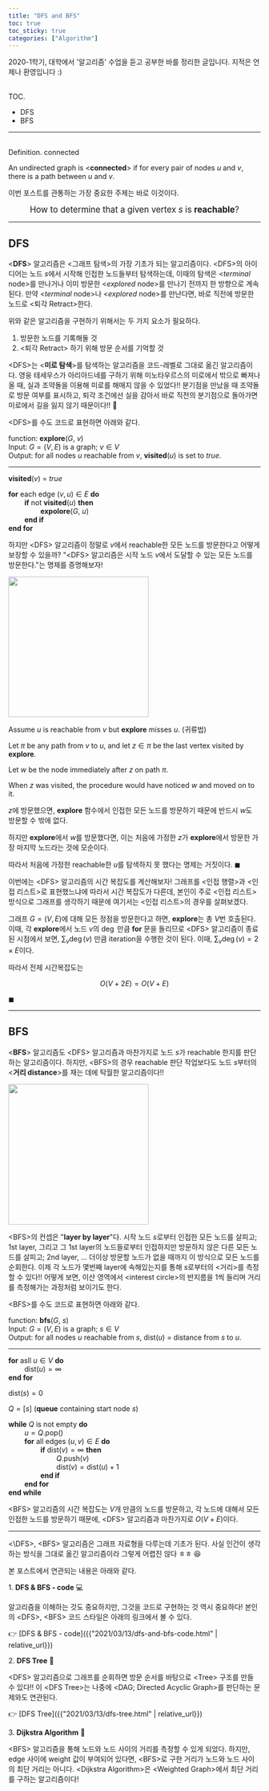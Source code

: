 ```yaml
---
title: "DFS and BFS"
toc: true
toc_sticky: true
categories: ["Algorithm"]
---
```



2020-1학기, 대학에서 '알고리즘' 수업을 듣고 공부한 바를 정리한 글입니다. 지적은 언제나 환영입니다 :)

<br><span class="statement-title">TOC.</span><br>

- DFS
- BFS


<hr/>

<br><span class="statement-title">Definition.</span> connected<br>

An undirected graph is \<**connected**\> if for every pair of nodes $u$ and $v$, there is a path between $u$ and $v$.

이번 포스트를 관통하는 가장 중요한 주제는 바로 이것이다.

<div class="statement" markdown="1" style="text-align: center;">

<big>How to determine that a given vertex $s$ is **reachable**?</big>

</div>

<hr/>

## DFS

\<**DFS**\> 알고리즘은 \<그래프 탐색\>의 가장 기초가 되는 알고리즘이다. \<DFS\>의 아이디어는 노드 $s$에서 시작해 인접한 노드들부터 탐색하는데, 이때의 탐색은 \<*terminal* node\>를 만나거나 이미 방문한 \<*explored* node\>를 만나기 전까지 한 방향으로 계속 된다. 만약 \<*terminal* node\>나 \<*explored* node\>를 만난다면, 바로 직전에 방문한 노드로 \<퇴각 Retract\>한다.

위와 같은 알고리즘을 구현하기 위해서는 두 가지 요소가 필요하다.

1. 방문한 노드를 기록해둘 것
2. \<퇴각 Retract\> 하기 위해 방문 순서를 기억할 것

\<DFS\>는 \<**미로 탐색**\>를 탐색하는 알고리즘을 코드-레벨로 그대로 옮긴 알고리즘이다. 영웅 테세우스가 아리아드네를 구하기 위해 미노타우르스의 미로에서 밖으로 빠져나올 때, 실과 조약돌을 이용해 미로를 해매지 않을 수 있었다!! 분기점을 만났을 때 조약돌로 방문 여부를 표시하고, 퇴각 조건에선 실을 감아서 바로 직전의 분기점으로 돌아가면 미로에서 길을 잃지 않기 때문이다!! 🤩

\<DFS\>를 수도 코드로 표현하면 아래와 같다.

<div class="math-statement" markdown="1">

function: **explore**($G$, $v$)<br/>
Input: $G=(V, E)$ is a graph; $v \in V$<br/>
Output: for all nodes $u$ reachable from $v$, **visited**($u$) is set to $true$.

<hr/>

**visited**($v$) = $true$

**for** each edge $(v, u) \in E$ **do**<br/>
&emsp;&emsp; **if** not **visited**($u$) **then**<br/>
&emsp;&emsp; &emsp;&emsp; **expolore**($G$, $u$)<br/>
&emsp;&emsp; **end if**<br/>
**end for**

</div>

하지만 \<DFS\> 알고리즘이 정말로 $v$에서 reachable한 모든 노드를 방문한다고 어떻게 보장할 수 있을까? "\<DFS\> 알고리즘은 시작 노드 $v$에서 도달할 수 있는 모든 노드를 방문한다."는 명제를 증명해보자!

<div class="math-statement" markdown="1">

<div class="img-wrapper">
  <img src="{{ "/images/algorithm/dfs-1.jpg" | relative_url }}" width="280px">
</div>

Assume $u$ is reachable from $v$ but **explore** misses $u$. (귀류법)

Let $\pi$ be any path from $v$ to $u$, and let $z \in \pi$ be the last vertex visited by **explore**.

Let $w$ be the node immediately after $z$ on path $\pi$.

When $z$ was visited, the procedure would have noticed $w$ and moved on to it.

$z$에 방문했으면, **explore** 함수에서 인접한 모든 노드를 방문하기 때문에 반드시 $w$도 방문할 수 밖에 없다.

하지만 **explore**에서 $w$를 방문했다면, 이는 처음에 가정한 $z$가 **explore**에서 방문한 가장 마지막 노드라는 것에 모순이다.

따라서 처음에 가정한 reachable한 $u$를 탐색하지 못 했다는 명제는 거짓이다. $\blacksquare$

</div>

이번에는 \<DFS\> 알고리즘의 시간 복잡도를 계산해보자! 그래프를 \<인접 행렬\>과 \<인접 리스트\>로 표현했느냐에 따라서 시간 복잡도가 다른데, 본인이 주로 \<인접 리스트\> 방식으로 그래프를 생각하기 때문에 여기서는 \<인접 리스트\>의 경우를 살펴보겠다.

<div class="math-statement" markdown="1">

그래프 $G=(V, E)$에 대해 모든 정점을 방문한다고 하면, **explore**는 총 $V$번 호출된다. 이때, 각 **explore**에서 노드 $v$의 $\deg$ 만큼 **for** 문을 돌리므로 \<DFS\> 알고리즘이 종료된 시점에서 보면, $\displaystyle \sum_{v} \deg(v)$ 만큼 iteration을 수행한 것이 된다. 이때, $\displaystyle \sum_{v} \deg(v) = 2 \times E$이다.

따라서 전체 시간복잡도는

$$
O(V + 2E) = O(V + E)
$$

$\blacksquare$

</div>

<hr/>


## BFS

\<**BFS**\> 알고리즘도 \<DFS\> 알고리즘과 마찬가지로 노드 $s$가 reachable 한지를 판단하는 알고리즘이다. 하지만, \<BFS\>의 경우 reachable 판단 작업보다도 노드 $s$부터의 \<**거리 distance**\>를 재는 데에 탁월한 알고리즘이다!!

<div class="img-wrapper">
  <img src="{{ "/images/algorithm/bfs-1.jpg" | relative_url }}" width="280px">
</div>

\<BFS\>의 컨셉은 "**layer by layer**"다. 시작 노드 $s$로부터 인접한 모든 노드를 살피고; 1st layer, 그리고 그 1st layer의 노드들로부터 인접하지만 방문하지 않은 다른 모든 노드를 살피고; 2nd layer, ... 더이상 방문할 노드가 없을 때까지 이 방식으로 모든 노드를 순회한다. 이제 각 노드가 몇번째 layer에 속해있는지를 통해 $s$로부터의 \<거리\>를 측정할 수 있다!! 어떻게 보면, 이산 영역에서 \<interest circle\>의 반지름을 1씩 들리며 거리를 측정해가는 과정처럼 보이기도 한다.

\<BFS\>를 수도 코드로 표현하면 아래와 같다.

<div class="math-statement" markdown="1">

function: **bfs**($G$, $s$)<br/>
Input: $G=(V, E)$ is a graph; $s \in V$<br/>
Output: for all nodes $u$ reachable from $s$, $\textsf{dist}(u)$ = distance from $s$ to $u$.

<hr/>

**for** asll $u \in V$ **do**<br/>
&emsp;&emsp; $\textsf{dist}(u) = \infty$<br/>
**end for**

$\textsf{dist}(s) = 0$

$Q = [s]$ (**queue** containing start node $s$)

**while** $Q$ is not empty **do**<br/>
&emsp;&emsp; $u=Q.\textsf{pop}()$<br/>
&emsp;&emsp; **for** all edges $(u, v) \in E$ **do**<br/>
&emsp;&emsp; &emsp;&emsp; **if** $\textsf{dist}(v) = \infty$ **then** <br/>
&emsp;&emsp; &emsp;&emsp; &emsp;&emsp; $Q.\textsf{push}(v)$<br/>
&emsp;&emsp; &emsp;&emsp; &emsp;&emsp; $\textsf{dist}(v) = \textsf{dist}(u) + 1$<br/>
&emsp;&emsp; &emsp;&emsp; **end if**<br/>
&emsp;&emsp; **end for**<br/>
**end while**

</div>

\<BFS\> 알고리즘의 시간 복잡도는 $V$개 만큼의 노드를 방문하고, 각 노드에 대해서 모든 인접한 노드를 방문하기 때문에, \<DFS\> 알고리즘과 마찬가지로 $O(V + E)$이다.

<hr/>

<\DFS\>, \<BFS\> 알고리즘은 그래프 자료형을 다루는데 기초가 된다. 사실 인간이 생각하는 방식을 그대로 옮긴 알고리즘이라 그렇게 어렵진 않다 ㅎㅎ 😆

본 포스트에서 연관되는 내용은 아래와 같다.

1\. **DFS & BFS - code** 💻

알고리즘을 이해하는 것도 중요하지만, 그것을 코드로 구현하는 것 역시 중요하다! 본인의 \<DFS\>, \<BFS\> 코드 스타일은 아래의 링크에서 볼 수 있다.

👉 [DFS & BFS - code]({{"2021/03/13/dfs-and-bfs-code.html" | relative_url}})

2\. **DFS Tree** 🌲

\<DFS\> 알고리즘으로 그래프를 순회하면 방문 순서를 바탕으로 \<Tree\> 구조를 만들 수 있다!! 이 \<DFS Tree\>는 나중에 \<DAG; Directed Acyclic Graph\>를 판단하는 문제와도 연관된다.

👉 [DFS Tree]({{"2021/03/13/dfs-tree.html" | relative_url}})

3\. **Dijkstra Algorithm** 🚗

\<BFS\> 알고리즘을 통해 노드와 노드 사이의 거리를 측정할 수 있게 되었다. 하지만, edge 사이에 weight 값이 부여되어 있다면, \<BFS\>로 구한 거리가 노드와 노드 사이의 최단 거리는 아니다. \<Dijkstra Algorithm\>은 \<Weighted Graph\>에서 최단 거리를 구하는 알고리즘이다!

